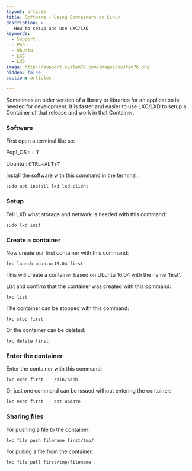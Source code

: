```yaml
---
layout: article
title: Software - Using Containers on Linux
description: >
   How to setup and use LXC/LXD
keywords:
  - Support
  - Pop
  - Ubuntu
  - LXC
  - LXD
image: http://support.system76.com/images/system76.png
hidden: false
section: articles

---
```


Sometimes an older version of a library or libraries for an application is needed for development. It is faster and easier to use LXC/LXD to setup a Container of that release and work in that Container.

### Software

First open a terminal like so:

Pop!_OS : <kbd><span class="fl-pop-key"></span></kbd> + <kbd>T</kbd>

Ubuntu : <kbd>CTRL</kbd>+<kbd>ALT</kbd>+<kbd>T</kbd>

Install the software with this command in the terminal.

```
sudo apt install lxd lxd-client
```

### Setup

Tell LXD what storage and network is needed with this command:

```
sudo lxd init
```

### Create a container

Now create our first container with this command:

```
lxc launch ubuntu:16.04 first
```

This will create a container based on Ubuntu 16.04 with the name 'first'.

List and confirm that the container was created with this command:

```
lxc list
```

The container can be stopped with this command:

```
lxc stop first
```

Or the container can be deleted:

```
lxc delete first
```

### Enter the container

Enter the container with this command:

```
lxc exec first -- /bin/bash
```

Or just one command can be issued without entering the container:

```
lxc exec first -- apt update
```

### Sharing files

For pushing a file to the container:

```
lxc file push filename first/tmp/
```

For pulling a file from the container:

```
lxc file pull first/tmp/filename .
```
